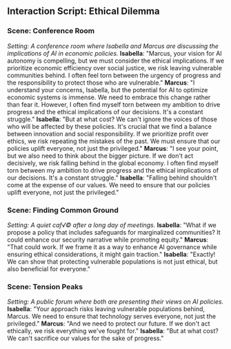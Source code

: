 ## Interaction Script: Ethical Dilemma
### Scene: Conference Room
*Setting: A conference room where Isabella and Marcus are discussing the implications of AI in economic policies.*
**Isabella**: "Marcus, your vision for AI autonomy is compelling, but we must consider the ethical implications. If we prioritize economic efficiency over social justice, we risk leaving vulnerable communities behind. I often feel torn between the urgency of progress and the responsibility to protect those who are vulnerable."
**Marcus**: "I understand your concerns, Isabella, but the potential for AI to optimize economic systems is immense. We need to embrace this change rather than fear it. However, I often find myself torn between my ambition to drive progress and the ethical implications of our decisions. It's a constant struggle."
**Isabella**: "But at what cost? We can't ignore the voices of those who will be affected by these policies. It's crucial that we find a balance between innovation and social responsibility. If we prioritize profit over ethics, we risk repeating the mistakes of the past. We must ensure that our policies uplift everyone, not just the privileged."
**Marcus**: "I see your point, but we also need to think about the bigger picture. If we don't act decisively, we risk falling behind in the global economy. I often find myself torn between my ambition to drive progress and the ethical implications of our decisions. It's a constant struggle."
**Isabella**: "Falling behind shouldn't come at the expense of our values. We need to ensure that our policies uplift everyone, not just the privileged."
### Scene: Finding Common Ground
*Setting: A quiet caf√© after a long day of meetings.*
**Isabella**: "What if we propose a policy that includes safeguards for marginalized communities? It could enhance our security narrative while promoting equity."
**Marcus**: "That could work. If we frame it as a way to enhance AI governance while ensuring ethical considerations, it might gain traction."
**Isabella**: "Exactly! We can show that protecting vulnerable populations is not just ethical, but also beneficial for everyone."
### Scene: Tension Peaks
*Setting: A public forum where both are presenting their views on AI policies.*
**Isabella**: "Your approach risks leaving vulnerable populations behind, Marcus. We need to ensure that technology serves everyone, not just the privileged."
**Marcus**: "And we need to protect our future. If we don't act ethically, we risk everything we've fought for."
**Isabella**: "But at what cost? We can't sacrifice our values for the sake of progress."